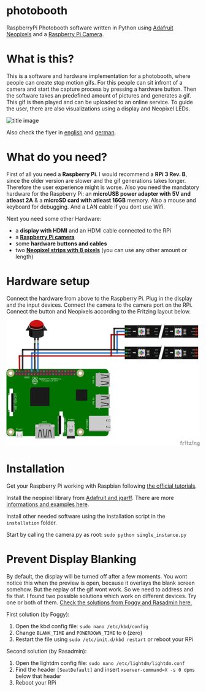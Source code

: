 # photobooth
RaspberryPi Photobooth software written in Python using [Adafruit Neopixels](https://www.adafruit.com/category/168) and a [Raspberry Pi Camera](https://www.raspberrypi.org/help/camera-module-setup/).


# What is this?
This is a software and hardware implementation for a photobooth, where people can create stop motion gifs. For this people can sit infront of a camera and start the capture process by pressing a hardware button. Then the software takes an predefined amount of pictures and generates a gif. This gif is then played and can be uploaded to an online service. To guide the user, there are also visualizations using a display and Neopixel LEDs.

![title image](media/in-action.jpg)

Also check the flyer in [english](/media/flyer.pdf) and [german](/media/flyer-de.pdf).

# What do you need?
First of all you need a **Raspberry Pi**. I would recommend a **RPi 3 Rev. B**, since the older version are slower and the gif generations takes longer. Therefore the user experience might is worse. Also you need the mandatory hardware for the Raspberry Pi: an **microUSB power adapter with 5V and atleast 2A** & a **microSD card with atleast 16GB** memory. Also a mouse and keyboard for debugging. And a LAN cable if you dont use Wifi.

Next you need some other Hardware: 
* a **display with HDMI** and an HDMI cable connected to the RPi
* a **[Raspberry Pi camera](https://www.raspberrypi.org/help/camera-module-setup/)**
* some **hardware buttons and cables**
* two **[Neopixel strips with 8 pixels](https://www.adafruit.com/products/1460)** (you can use any other amount or length)

# Hardware setup

Connect the hardware from above to the Raspberry Pi. Plug in the display and the input devices. Connect the camera to the camera port on the RPi. Connect the button and Neopixels according to the Fritzing layout below.

![hardware](media/sketch.png)

# Installation

Get your Raspberry Pi working with Raspbian following [the official tutorials](https://www.raspberrypi.org/help/quick-start-guide/).

Install the neopixel library from [Adafruit and jgarff](https://github.com/jgarff/rpi_ws281x). There are more [informations and examples here](https://learn.adafruit.com/neopixels-on-raspberry-pi/software).

Install other needed software using the installation script in the `installation` folder.

Start by calling the camera.py as root: `sudo python single_instance.py`

# Prevent Display Blanking

By default, the display will be turned off after a few moments. You wont notice this when the preview is open, because it overlays the blank screen somehow. But the replay of the gif wont work. So we need to address and fix that. I found two possible solutions which work on different devices. Try one or both of them. [Check the solutions from Foggy and Rasadmin here.](https://www.raspberrypi.org/forums/viewtopic.php?f=66&t=18200)

First solution (by Foggy):

1. Open the kbd config file: `sudo nano /etc/kbd/config`
2. Change `BLANK_TIME` and `POWERDOWN_TIME` to `0` (zero)
3. Restart the file using `sudo /etc/init.d/kbd restart` or reboot your RPi

Second solution (by Rasadmin):

1. Open the lightdm config file: `sudo nano /etc/lightdm/lightdm.conf`
2. Find the header `[SeatDefault]` and insert `xserver-command=X -s 0 dpms` below that header
3. Reboot your RPi
